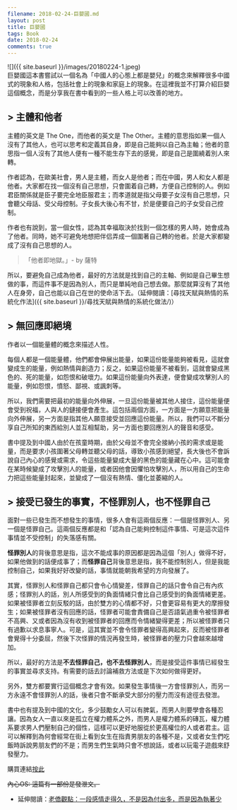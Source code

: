 ```yaml
---
filename: 2018-02-24-巨嬰國.md
layout: post
title: 巨嬰國
tags: Book
date: 2018-02-24
comments: true
---
```


![]({{ site.baseurl }}/images/20180224-1.jpeg)  
巨嬰國這本書嘗試以一個名為「中國人的心態上都是嬰兒」的概念來解釋很多中國式的現象和人格，包括社會上的現象和家庭上的現象。在這裡我並不打算介紹巨嬰這個概念，而是分享我在書中看到的一些人格上可以改善的地方。

## > 主體和他者

主體的英文是 The One，而他者的英文是 The Other。主體的意思指如果一個人沒有了其他人，也可以思考和定義其自身，即是自己能夠以自己為主軸；他者的意思指一個人沒有了其他人便有一種不能生存下去的感覺，即是自己是圍繞着別人來轉。

作者認為，在歐美社會，男人是主體，而女人是他者；而在中國，男人和女人都是他者。大家都在找一個沒有自己思想，只會圍着自己轉，方便自己控制的人。例如君臣關係就是臣子要完全地臣服君主；而孝道就是指父母要子女沒有自己思想，只會聽父母話、受父母控制。子女長大後心有不甘，於是便要自己的子女受自己控制。

作者也有說到，當一個女性，認為其幸福取決於找到一個怎樣的男人時，她會成為了他者。同時，她不可避免地想把伴侣弄成一個圍著自己轉的他者。於是大家都變成了沒有自己思想的人。

> 「他者即地獄。」-  by 薩特

所以，要避免自己成為他者，最好的方法就是找到自己的主軸、例如是自己畢生想做的事，而這件事不是因為別人，而只是單純地自己想去做。那麼就算沒有了其他人在身旁，自己也能以自己在世的使命活下去。（延伸閱讀：[尋找天賦與熱情的系統化作法]({{ site.baseurl }}/尋找天賦與熱情的系統化做法/)）

## > 無回應即絕境

作者以一個能量體的概念來描述人性。

每個人都是一個能量體，他們都會伸展出能量，如果這份能量能夠被看見，這就會變成生的能量，例如熱情與創造力；反之，如果這份能量不被看到，這就會變成黑色的、死的能量，如怨恨和破壞力。如果這份能量向外表達，便會變成攻擊別人的能量，例如怨恨，憤怒、鄙視、或諷刺等。

所以，我們需要把最初的能量向外伸展，一旦這份能量被其他人接住，這份能量便會受到祝福，人與人的鏈接便會產生。這包括兩個方面，一方面是一方願意把能量向外伸展，另一方面是指其他人願意接受並回應這份能量。所以，我們可以不斷分享自己所知的東西給別人並互相幫助，另一方面也要回應別人的聲音和感受。

書中提及到中國人由於在孩童時期，由於父母並不會完全接納小孩的需求或是能量，而是要求小孩圍著父母轉並聽父母的話，導致小孩感到絕望，長大後也不會訴說自己內心的感覺或需求，令這些能量變成大量的黑色的能量藏在心中。這可能會在某時候變成了攻擊別人的能量，或者因他會因懼怕攻擊別人，所以用自己的生命力把這些能量封起來，並變成了一個沒有熱情、僵化並萎縮的人。

## > 接受已發生的事實，不怪罪別人，也不怪罪自己

面對一些已發生而不想發生的事情，很多人會有這兩個反應：一個是怪罪別人、另一個是怪罪自己。這兩個反應都是和「認為自己能夠控制這件事情、可是這次這件事情並不受控制」的失落感有關。

**怪罪別人**的背後意思是指，這次不能成事的原因都是因為這個「別人」做得不好，如果他做到的話便成事了；而**怪罪自己**背後意思是指，我不能控制別人，但是我能控制自己，如果我好好改變的話，事情就能朝我希望的方向發展了。

其實，怪罪別人和怪罪自己都只會令心情變差，怪罪自己的話只會令自己有內疚感；怪罪別人的話，別人所感受到的負面情緒只會比自己感受到的負面情緒更差。如果被怪罪者立刻反駁的話，由於雙方的心情都不好，只會更容易有更大的摩擦發生；如果被怪罪者沒有回應的話，怪罪者可能會責備自己是否語氣過重令被怪罪者不高興、又或者因為沒有收到被怪罪者的回應而令情緒變得更差；所以被怪罪者只有過歉以求息事寧人。可是，這其實並不會令怪罪者變得高興起來，反而被怪罪者會覺得十分委屈，然後下次怪罪的情況再發生時，被怪罪者的壓力只會越來越增加。

所以，最好的方法是**不去怪罪自己，也不去怪罪別人**，而是接受這件事情已經發生的事實並尋求支持。有需要的話去討論補救方法或是下次如何做得更好。

另外，雙方都要實行這個概念才會有效。如果發生事情後一方會怪罪別人，而另一方永遠不會怪罪別人的話，後者只會不斷承受大部分的壓力而沒有途徑去發泄。

書中也有提及到中國的文化，多少鼓勵女人可以有脾氣，而男人則要學會各種忍讓。因為女人一直以來是孤立在權力體系之外，而男人是權力體系的磚瓦，權力體系要求男人們壓制自己的個性，這樣可以更好地服從於更高權位的人或者君主。這可以解釋到為何會經常在街上看到女生在指責男朋友的各種不是，又或者女生們吃飯時訴說男朋友們的不是；而男生們生氣時只會不想說話，或者以玩電子遊戲來舒發壓力。


購買連結[按此](http://www.books.com.tw/products/CN11397121)

~~內心OS: 這篇有一部份是發泄文。~~

* 延伸閱讀：[老僑觀點：一段感情走得久，不是因為付出多，而是因為執著少](https://www.darencademy.com/article/view/id/16411)
